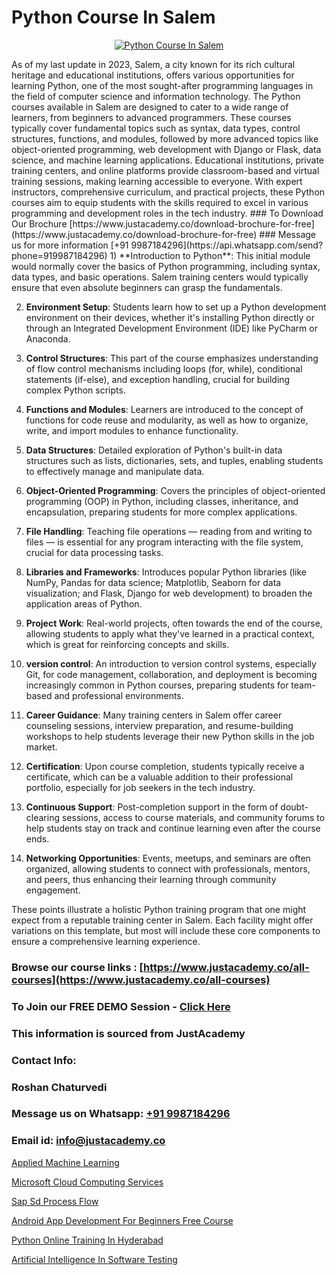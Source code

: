 # Python Course In Salem

<p align="center">
  <a href="https://justacademy.co/course-detail/python-training">
    <img src="https://justacademy.co/storage2/course_image/1709713400_course_image.webp" alt="Python Course In Salem">
  </a>
</p>
As of my last update in 2023, Salem, a city known for its rich cultural heritage and educational institutions, offers various opportunities for learning Python, one of the most sought-after programming languages in the field of computer science and information technology. The Python courses available in Salem are designed to cater to a wide range of learners, from beginners to advanced programmers. These courses typically cover fundamental topics such as syntax, data types, control structures, functions, and modules, followed by more advanced topics like object-oriented programming, web development with Django or Flask, data science, and machine learning applications. Educational institutions, private training centers, and online platforms provide classroom-based and virtual training sessions, making learning accessible to everyone. With expert instructors, comprehensive curriculum, and practical projects, these Python courses aim to equip students with the skills required to excel in various programming and development roles in the tech industry.
### To Download Our Brochure [https://www.justacademy.co/download-brochure-for-free](https://www.justacademy.co/download-brochure-for-free)
### Message us for more information [+91 9987184296](https://api.whatsapp.com/send?phone=919987184296)
1) **Introduction to Python**: This initial module would normally cover the basics of Python programming, including syntax, data types, and basic operations. Salem training centers would typically ensure that even absolute beginners can grasp the fundamentals.

2) **Environment Setup**: Students learn how to set up a Python development environment on their devices, whether it's installing Python directly or through an Integrated Development Environment (IDE) like PyCharm or Anaconda.

3) **Control Structures**: This part of the course emphasizes understanding of flow control mechanisms including loops (for, while), conditional statements (if-else), and exception handling, crucial for building complex Python scripts.

4) **Functions and Modules**: Learners are introduced to the concept of functions for code reuse and modularity, as well as how to organize, write, and import modules to enhance functionality.

5) **Data Structures**: Detailed exploration of Python's built-in data structures such as lists, dictionaries, sets, and tuples, enabling students to effectively manage and manipulate data.

6) **Object-Oriented Programming**: Covers the principles of object-oriented programming (OOP) in Python, including classes, inheritance, and encapsulation, preparing students for more complex applications.

7) **File Handling**: Teaching file operations — reading from and writing to files — is essential for any program interacting with the file system, crucial for data processing tasks.

8) **Libraries and Frameworks**: Introduces popular Python libraries (like NumPy, Pandas for data science; Matplotlib, Seaborn for data visualization; and Flask, Django for web development) to broaden the application areas of Python.

9) **Project Work**: Real-world projects, often towards the end of the course, allowing students to apply what they've learned in a practical context, which is great for reinforcing concepts and skills.

10) **version control**: An introduction to version control systems, especially Git, for code management, collaboration, and deployment is becoming increasingly common in Python courses, preparing students for team-based and professional environments.

11) **Career Guidance**: Many training centers in Salem offer career counseling sessions, interview preparation, and resume-building workshops to help students leverage their new Python skills in the job market.

12) **Certification**: Upon course completion, students typically receive a certificate, which can be a valuable addition to their professional portfolio, especially for job seekers in the tech industry.

13) **Continuous Support**: Post-completion support in the form of doubt-clearing sessions, access to course materials, and community forums to help students stay on track and continue learning even after the course ends.

14) **Networking Opportunities**: Events, meetups, and seminars are often organized, allowing students to connect with professionals, mentors, and peers, thus enhancing their learning through community engagement.

These points illustrate a holistic Python training program that one might expect from a reputable training center in Salem. Each facility might offer variations on this template, but most will include these core components to ensure a comprehensive learning experience.

### Browse our course links : [https://www.justacademy.co/all-courses](https://www.justacademy.co/all-courses) 
### To Join our FREE DEMO Session - [Click Here](https://www.justacademy.co/register-for-course-demo)


### This information is sourced from JustAcademy
### Contact Info:
### Roshan Chaturvedi
### Message us on Whatsapp: [+91 9987184296](https://api.whatsapp.com/send?phone=919987184296)
### Email id: [info@justacademy.co](mailto:info@justacademy.co)
                
[Applied Machine Learning](https://www.linkedin.com/pulse/applied-machine-learning-justacademy-liverpool-icspf?trackingId=%2FZbmFW57792LpMpDvcLBAQ%3D%3D&lipi=urn%3Ali%3Apage%3Ad_flagship3_company_admin%3B%2B7NXH4oxSQ2PhivsxtvsGw%3D%3D)

[Microsoft Cloud Computing Services](https://www.linkedin.com/pulse/microsoft-cloud-computing-services-justacademy-sunnyvale-em9kc?trackingId=kM1GljFrIlmb0wYQhB2C4Q%3D%3D&lipi=urn%3Ali%3Apage%3Ad_flagship3_company_admin%3BJVVM%2Fef%2BR3WBKPYq3pagGw%3D%3D)

[Sap Sd Process Flow](https://medium.com/@ranepooja/sap-sd-process-flow-35cbf32cc9ae)

[Android App Development For Beginners Free Course](https://medium.com/@akanshapatil/android-app-development-for-beginners-free-course-77663047b785)

[Python Online Training In Hyderabad](https://justacademyin.github.io/justacademy/python-online-training-in-hyderabad)

[Artificial Intelligence In Software Testing](https://justacademyin.github.io/justacademy/artificial-intelligence-in-software-testing)

